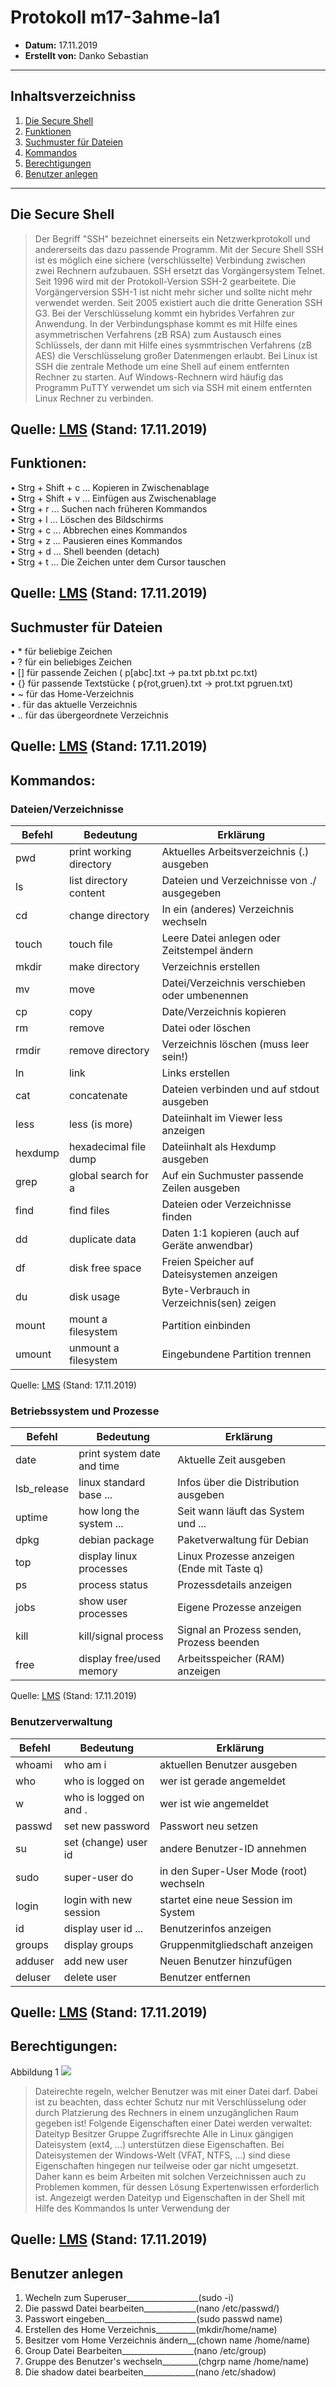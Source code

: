 # Protokoll m17-3ahme-la1
* **Datum:** 17.11.2019
* **Erstellt von:** Danko Sebastian
---------------------------------------

## Inhaltsverzeichniss

1. [Die Secure Shell](#Die-Secure-Shell)
1. [Funktionen](#funktionen)
1. [Suchmuster für Dateien](#Suchmuster-für-Dateien)
1. [Kommandos](#kommandos)
1. [Berechtigungen](#berechtigungen)
1. [Benutzer anlegen](#benutzer-anlegen)
--------------------------------------------------------------

## Die Secure Shell
>Der Begriff "SSH" bezeichnet einerseits ein Netzwerkprotokoll und andererseits das dazu passende Programm. Mit der Secure Shell SSH ist es möglich eine sichere (verschlüsselte) Verbindung zwischen zwei Rechnern aufzubauen. SSH ersetzt das Vorgängersystem Telnet.
Seit 1996 wird mit der Protokoll-Version SSH-2 gearbeitete. Die Vorgängerversion SSH-1 ist nicht mehr sicher und sollte nicht mehr verwendet werden. Seit 2005 existiert auch die dritte Generation SSH G3.
Bei der Verschlüsselung kommt ein hybrides Verfahren zur Anwendung. In der Verbindungsphase kommt es mit Hilfe eines asymmetrischen Verfahrens (zB RSA) zum Austausch eines Schlüssels, der dann mit Hilfe eines sysmmtrischen Verfahrens (zB AES) die Verschlüsselung großer Datenmengen erlaubt.
Bei Linux ist SSH die zentrale Methode um eine Shell auf einem entfernten Rechner zu starten.
Auf Windows-Rechnern wird häufig das Programm PuTTY verwendet um sich via SSH mit einem entfernten Linux Rechner zu verbinden.

Quelle: [LMS][lms1] (Stand: 17.11.2019)
---------------------------------------------------------------

##  Funktionen:
• Strg + Shift + c ... Kopieren in Zwischenablage<br>
• Strg + Shift + v ... Einfügen aus Zwischenablage<br>
• Strg + r ... Suchen nach früheren Kommandos<br>
• Strg + l ... Löschen des Bildschirms<br>
• Strg + c ... Abbrechen eines Kommandos<br>
• Strg + z ... Pausieren eines Kommandos<br>
• Strg + d ... Shell beenden (detach)<br>
• Strg + t ... Die Zeichen unter dem Cursor tauschen<br>

Quelle: [LMS][lms2] (Stand: 17.11.2019)
--------------------------------------------------------------------

## Suchmuster für Dateien
• * für beliebige Zeichen<br>
• ? für ein beliebiges Zeichen<br>
• [] für passende Zeichen ( p[abc].txt → pa.txt pb.txt pc.txt)<br>
• {} für passende Textstücke ( p{rot,gruen}.txt → prot.txt pgruen.txt)<br>
• ~ für das Home-Verzeichnis<br>
• . für das aktuelle Verzeichnis<br>
• .. für das übergeordnete Verzeichnis<br>

Quelle: [LMS][lms2] (Stand: 17.11.2019)
---------------------------------------------------------------------

## Kommandos:
### Dateien/Verzeichnisse<br>
Befehl   | Bedeutung                | Erklärung<br>
|--------|--------------------------|---------------------------------------------
pwd      | print working directory  | Aktuelles Arbeitsverzeichnis (.) ausgeben<br>
ls       | list directory content   | Dateien und Verzeichnisse von ./ ausgegeben<br>
cd       |change directory          | In ein (anderes) Verzeichnis wechseln<br>
touch    | touch file               | Leere Datei anlegen oder Zeitstempel ändern<br>
mkdir    |make directory            | Verzeichnis erstellen<br>
mv       |move                      | Datei/Verzeichnis verschieben oder umbenennen<br>
cp       |copy                      | Date/Verzeichnis kopieren<br>
rm       |remove                    | Datei oder löschen<br>
rmdir    |remove directory          | Verzeichnis löschen (muss leer sein!)<br>
ln       |link                      | Links erstellen<br>
cat      |concatenate               | Dateien verbinden und auf stdout ausgeben<br>
less     |less (is more)            | Dateiinhalt im Viewer less anzeigen<br>
hexdump  |hexadecimal file dump     | Dateiinhalt als Hexdump ausgeben<br>
grep     |global search for a       | Auf ein Suchmuster passende Zeilen ausgeben<br>
find     |find files                | Dateien oder Verzeichnisse finden<br>
dd       |duplicate data            | Daten 1:1 kopieren (auch auf Geräte anwendbar) <br>
df       |disk free space           | Freien Speicher auf Dateisystemen anzeigen<br>
du       |disk usage                | Byte-Verbrauch in Verzeichnis(sen) zeigen<br>
mount    |mount a filesystem        | Partition einbinden<br>
umount   |unmount a filesystem      | Eingebundene Partition trennen<br>
Quelle: [LMS][lms] (Stand: 17.11.2019)
### Betriebssystem und Prozesse
Befehl   | Bedeutung                | Erklärung<br>
|--------|--------------------------|---------------------------------------------
date         |print system date and time  |  Aktuelle Zeit ausgeben
lsb_release  |linux standard base ...     |  Infos über die Distribution ausgeben
uptime       |how long the system ...     |  Seit wann läuft das System und ...
dpkg         |debian package              |  Paketverwaltung für Debian
top          |display linux processes     |  Linux Prozesse anzeigen (Ende mit Taste q)
ps           |process status              |  Prozessdetails anzeigen
jobs         |show user processes         |  Eigene Prozesse anzeigen
kill         |kill/signal process         |  Signal an Prozess senden, Prozess beenden 
free         |display free/used memory    |  Arbeitsspeicher (RAM) anzeigen 

Quelle: [LMS][lms] (Stand: 17.11.2019)
### Benutzerverwaltung<br>
Befehl   | Bedeutung                |     Erklärung<br>
|--------|--------------------------|---------------------------------------------
whoami   |   who am i               |     aktuellen Benutzer ausgeben
who      |   who is logged on       |     wer ist gerade angemeldet
w        |   who is logged on and . |     wer ist wie angemeldet
passwd   |   set new password       |     Passwort neu setzen
su       |   set (change) user id   |     andere Benutzer-ID annehmen
sudo     |   super-user do          |     in den Super-User Mode (root) wechseln
login    |   login with new session |     startet eine neue Session im System
id       |   display user id ...    |     Benutzerinfos anzeigen
groups   |   display groups         |     Gruppenmitgliedschaft anzeigen
adduser  |   add new user           |     Neuen Benutzer hinzufügen
deluser  |   delete user            |     Benutzer entfernen

Quelle: [LMS][lms] (Stand: 17.11.2019)
-----------------------------------------------------------------------------------------------
## Berechtigungen:
Abbildung 1 ![](http://www.easylinux.de/Artikel/ausgabe/2003/09/071-guru-chmod/rwx-grafix_s.jpg)
>Dateirechte regeln, welcher Benutzer was mit einer Datei darf. Dabei ist zu beachten, dass echter Schutz nur mit Verschlüsselung oder durch Platzierung des Rechners in einem unzugänglichen Raum gegeben ist!
Folgende Eigenschaften einer Datei werden verwaltet:<br>
Dateityp
Besitzer
Gruppe
Zugriffsrechte
Alle in Linux gängigen Dateisystem (ext4, ...) unterstützen diese Eigenschaften. Bei Dateisystemen der Windows-Welt (VFAT, NTFS, ...) sind diese Eigenschaften hingegen nur teilweise oder gar nicht umgesetzt. Daher kann es beim Arbeiten mit solchen Verzeichnissen auch zu Problemen kommen, für dessen Lösung Expertenwissen erforderlich ist.
Angezeigt werden Dateityp und Eigenschaften in der Shell mit Hilfe des Kommandos ls unter Verwendung der

Quelle: [LMS][lms3] (Stand: 17.11.2019)
----------------------------------------------------------------------------------------------------------

## Benutzer anlegen

1. Wecheln zum Superuser__________________(sudo -i)<br>
1. Die passwd Datei bearbeiten_____________(nano /etc/passwd/)<br>
1. Passwort eingeben_______________________(sudo passwd name)<br>
1. Erstellen des Home Verzeichnis__________(mkdir/home/name)<br>
1. Besitzer vom Home Verzeichnis ändern__(chown name /home/name)<br>
1. Group Datei Bearbeiten__________________(nano /etc/group)<br>
1. Gruppe des Benutzer's wechseln_________(chgrp name /home/name)<br>
1. Die shadow datei bearbeiten_____________(nano /etc/shadow)<br>






[lms]: https://lms.at/dotlrn/classes/informatik/610437.3AHME_LA1SX.19_20/xolrn/7BF1B31508DF3.symlink?resource_id=0-385942208&m=view#154334970
[lms1]:https://lms.at/dotlrn/classes/informatik/610437.3AHME_LA1SX.19_20/xolrn/7BF1B31508DF3.symlink?resource_id=0-385942208&m=view#160116878
[lms2]:https://lms.at/dotlrn/classes/informatik/610437.3AHME_LA1SX.19_20/xolrn/7BF1B31508DF3.symlink?resource_id=0-385942208&m=view#150960483
[lms3]:https://lms.at/dotlrn/classes/informatik/610437.3AHME_LA1SX.19_20/xolrn/7BF1B31508DF3.symlink?resource_id=0-385942208&m=view#155471000
